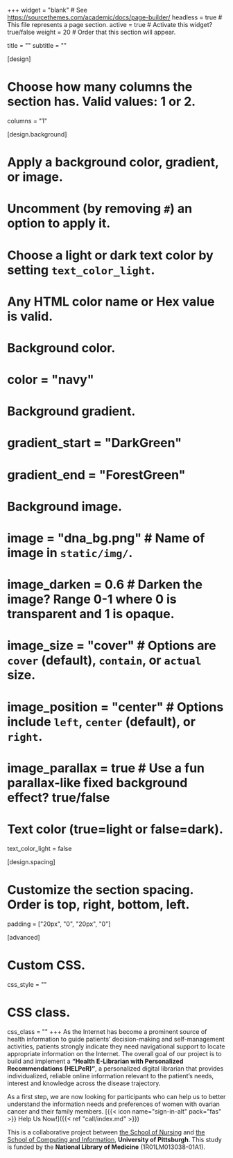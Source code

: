 +++
widget = "blank"  # See https://sourcethemes.com/academic/docs/page-builder/
headless = true  # This file represents a page section.
active = true  # Activate this widget? true/false
weight = 20  # Order that this section will appear.

title = ""
subtitle = ""

[design]
  # Choose how many columns the section has. Valid values: 1 or 2.
  columns = "1"

[design.background]
  # Apply a background color, gradient, or image.
  #   Uncomment (by removing `#`) an option to apply it.
  #   Choose a light or dark text color by setting `text_color_light`.
  #   Any HTML color name or Hex value is valid.

  # Background color.
  # color = "navy"
  
  # Background gradient.
#  gradient_start = "DarkGreen"
#  gradient_end = "ForestGreen"
  
  # Background image.
#  image = "dna_bg.png"  # Name of image in `static/img/`.
#  image_darken = 0.6  # Darken the image? Range 0-1 where 0 is transparent and 1 is opaque.
#  image_size = "cover"  #  Options are `cover` (default), `contain`, or `actual` size.
  # image_position = "center"  # Options include `left`, `center` (default), or `right`.
  # image_parallax = true  # Use a fun parallax-like fixed background effect? true/false
  
  # Text color (true=light or false=dark).
  text_color_light = false

[design.spacing]
  # Customize the section spacing. Order is top, right, bottom, left.
  padding = ["20px", "0", "20px", "0"]

[advanced]
 # Custom CSS. 
 css_style = ""
 
 # CSS class.
 css_class = ""
+++
As the Internet has become a prominent source of health information to guide patients’ decision-making and self-management activities, patients strongly indicate they need navigational support to locate appropriate information on the Internet. The overall goal of our project is to build and implement a **“Health E-Librarian with Personalized Recommendations (HELPeR)”**, a personalized digital librarian that provides individualized, reliable online information relevant to the patient’s needs, interest and knowledge across the disease trajectory.

As a first step, we are now looking for participants who can help us to better understand the information needs and preferences of women with ovarian cancer and their family members. [{{< icon name="sign-in-alt" pack="fas" >}} Help Us Now!]({{< ref "call/index.md" >}})

This is a collaborative project between [the School of Nursing](https://www.nursing.pitt.edu/) and [the School of Computing and Information](http://sci.pitt.edu/), **University of Pittsburgh**. This study is funded by the **National Library of Medicine** (1R01LM013038-01A1).